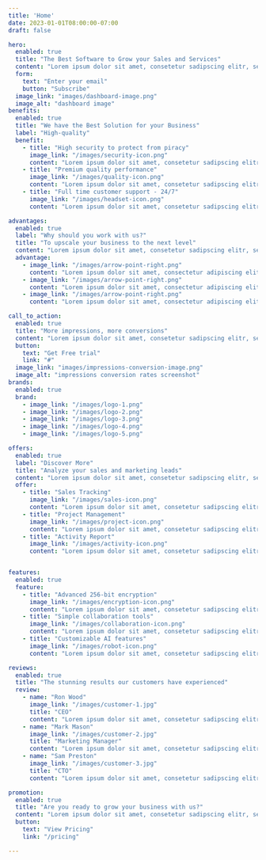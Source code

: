 ```yaml
---
title: 'Home'
date: 2023-01-01T08:00:00-07:00
draft: false

hero:
  enabled: true
  title: "The Best Software to Grow your Sales and Services"
  content: "Lorem ipsum dolor sit amet, consetetur sadipscing elitr, sed diam nonumy eirmod tempor invidunt ut labore et dolore magna aliquyam erat."
  form:
    text: "Enter your email"
    button: "Subscribe"
  image_link: "images/dashboard-image.png"
  image_alt: "dashboard image"
benefits:
  enabled: true
  title: "We have the Best Solution for your Business"
  label: "High-quality"
  benefit:
    - title: "High security to protect from piracy"
      image_link: "/images/security-icon.png"
      content: "Lorem ipsum dolor sit amet, consetetur sadipscing elitr, sed diam nonumy"
    - title: "Premium quality performance"
      image_link: "/images/quality-icon.png"
      content: "Lorem ipsum dolor sit amet, consetetur sadipscing elitr, sed diam nonumy"
    - title: "Full time customer support - 24/7"
      image_link: "/images/headset-icon.png"
      content: "Lorem ipsum dolor sit amet, consetetur sadipscing elitr, sed diam nonumy"

advantages:
  enabled: true
  label: "Why should you work with us?"
  title: "To upscale your business to the next level"
  content: "Lorem ipsum dolor sit amet, consetetur sadipscing elitr, sed diam nonumy eirmod tempor invidunt ut labore et dolore magna aliquyam erat, sed diam voluptua invidunt ut labore."
  advantage:
    - image_link: "/images/arrow-point-right.png"
      content: "Lorem ipsum dolor sit amet, consectetur adipiscing elit, sed do eiusmod."
    - image_link: "/images/arrow-point-right.png"
      content: "Lorem ipsum dolor sit amet, consectetur adipiscing elit, sed do eiusmod."
    - image_link: "/images/arrow-point-right.png"
      content: "Lorem ipsum dolor sit amet, consectetur adipiscing elit, sed do eiusmod."

call_to_action:
  enabled: true
  title: "More impressions, more conversions"
  content: "Lorem ipsum dolor sit amet, consetetur sadipscing elitr, sed diam nonumy eirmod tempor invidunt ut labore et dolore magna aliquyam erat, sed diam voluptua invidunt ut labore."
  button:
    text: "Get Free trial"
    link: "#"
  image_link: "images/impressions-conversion-image.png"
  image_alt: "impressions conversion rates screenshot"
brands:
  enabled: true
  brand:
    - image_link: "/images/logo-1.png"
    - image_link: "/images/logo-2.png"
    - image_link: "/images/logo-3.png"
    - image_link: "/images/logo-4.png"
    - image_link: "/images/logo-5.png"

offers:
  enabled: true
  label: "Discover More"
  title: "Analyze your sales and marketing leads"
  content: "Lorem ipsum dolor sit amet, consetetur sadipscing elitr, sed diam nonumy eirmod tempor invidunt ut labore et dolore magna aliquyam erat, sed diam voluptua invidunt ut labore."
  offer:
    - title: "Sales Tracking"
      image_link: "/images/sales-icon.png"
      content: "Lorem ipsum dolor sit amet, consetetur sadipscing elitr."
    - title: "Project Management"
      image_link: "/images/project-icon.png"
      content: "Lorem ipsum dolor sit amet, consetetur sadipscing elitr."
    - title: "Activity Report"
      image_link: "/images/activity-icon.png"
      content: "Lorem ipsum dolor sit amet, consetetur sadipscing elitr."


features:
  enabled: true
  feature:
    - title: "Advanced 256-bit encryption"
      image_link: "/images/encryption-icon.png"
      content: "Lorem ipsum dolor sit amet, consetetur sadipscing elitr, sed diam nonumy eirmod tempor."
    - title: "Simple collaboration tools"
      image_link: "/images/collaboration-icon.png"
      content: "Lorem ipsum dolor sit amet, consetetur sadipscing elitr, sed diam nonumy eirmod tempor."
    - title: "Customizable AI features"
      image_link: "/images/robot-icon.png"
      content: "Lorem ipsum dolor sit amet, consetetur sadipscing elitr, sed diam nonumy eirmod tempor."

reviews:
  enabled: true
  title: "The stunning results our customers have experienced"
  review:
    - name: "Ron Wood"
      image_link: "/images/customer-1.jpg"
      title: "CEO"
      content: "Lorem ipsum dolor sit amet, consetetur sadipscing elitr, sed diam nonumy eirmod tempor invidunt ut labore et dolore magna aliquyam erat, sed diam voluptua"
    - name: "Mark Mason"
      image_link: "/images/customer-2.jpg"
      title: "Marketing Manager"
      content: "Lorem ipsum dolor sit amet, consetetur sadipscing elitr, sed diam nonumy eirmod tempor invidunt ut labore et dolore magna aliquyam erat, sed diam voluptua"
    - name: "Sam Preston"
      image_link: "/images/customer-3.jpg"
      title: "CTO"
      content: "Lorem ipsum dolor sit amet, consetetur sadipscing elitr, sed diam nonumy eirmod tempor invidunt ut labore et dolore magna aliquyam erat, sed diam voluptua"

promotion:
  enabled: true
  title: "Are you ready to grow your business with us?"
  content: "Lorem ipsum dolor sit amet, consetetur sadipscing elitr, sed diam nonumy."
  button:
    text: "View Pricing"
    link: "/pricing"

---
```


